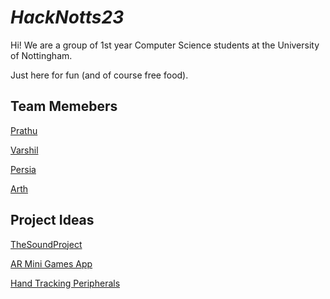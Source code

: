 # *HackNotts23*
Hi! We are a group of 1st year Computer Science students at the University of Nottingham.

Just here for fun (and of course free food).

## Team Memebers
[Prathu]()

[Varshil]()

[Persia]()

[Arth]()

## Project Ideas
[TheSoundProject](/TheSoundProject)

[AR Mini Games App](/ArMiniGames)

[Hand Tracking Peripherals](/HandTrackingPeripherals)
